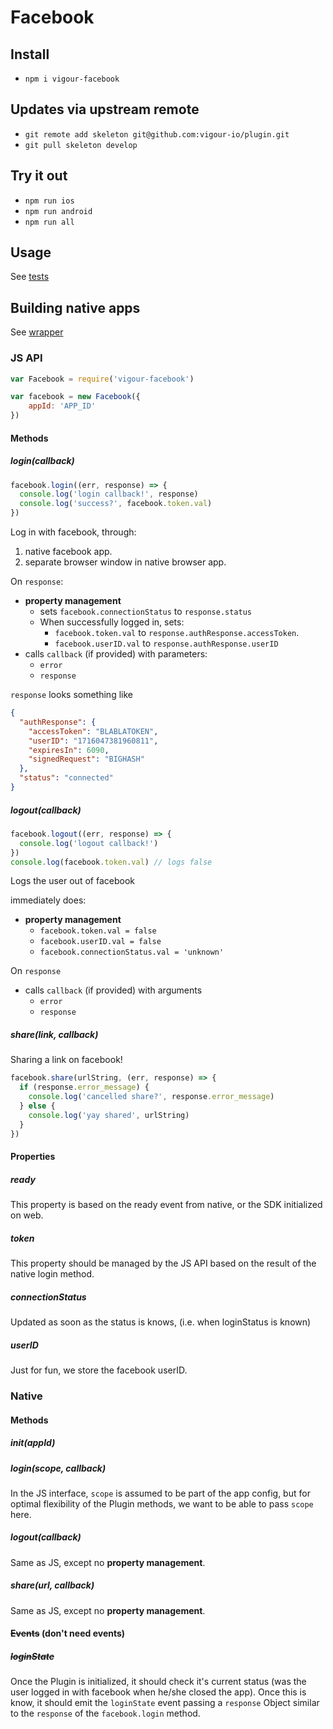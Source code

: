 # Facebook

## Install
- `npm i vigour-facebook`

## Updates via upstream remote
- `git remote add skeleton git@github.com:vigour-io/plugin.git`
- `git pull skeleton develop`

## Try it out
- `npm run ios`
- `npm run android`
- `npm run all`

## Usage
See [tests](test)

## Building native apps
See [wrapper](http://github.com/vigour-io/vigour-native)

### JS API

```javascript
var Facebook = require('vigour-facebook')

var facebook = new Facebook({
	appId: 'APP_ID'
})
```

#### Methods

##### login(callback)

```javascript
facebook.login((err, response) => {
  console.log('login callback!', response)
  console.log('success?', facebook.token.val)
})
```

Log in with facebook, through:

1. native facebook app.
2. separate browser window in native browser app.

On `response`:
- __property management__
  - sets `facebook.connectionStatus` to `response.status`
  - When successfully logged in, sets:
    - `facebook.token.val` to `response.authResponse.accessToken`.
    - `facebook.userID.val` to `response.authResponse.userID`
- calls `callback` (if provided) with parameters:
  - `error`
  - `response`

`response` looks something like

```JSON
{
  "authResponse": {
    "accessToken": "BLABLATOKEN",
    "userID": "1716047381960811",
    "expiresIn": 6090,
    "signedRequest": "BIGHASH"
  },
  "status": "connected"
}
```

##### logout(callback)
```javascript
facebook.logout((err, response) => {
  console.log('logout callback!')
})
console.log(facebook.token.val) // logs false
```
Logs the user out of facebook

immediately does:
- __property management__
  - `facebook.token.val = false`
  - `facebook.userID.val = false`
  - `facebook.connectionStatus.val = 'unknown'`

On `response`
- calls `callback` (if provided) with arguments
  - `error`
  - `response`



##### share(link, callback)

Sharing a link on facebook!

```javascript
facebook.share(urlString, (err, response) => {
  if (response.error_message) {
    console.log('cancelled share?', response.error_message)
  } else {
    console.log('yay shared', urlString)
  }
})
```

#### Properties

##### ready
This property is based on the ready event from native, or the SDK initialized on web.

##### token
This property should be managed by the JS API based on the result of the native login method.

##### connectionStatus
Updated as soon as the status is knows, (i.e. when loginStatus is known)

##### userID
Just for fun, we store the facebook userID.


### Native

#### Methods

##### init(appId)

##### login(scope, callback)
In the JS interface, `scope` is assumed to be part of the app config, but for optimal flexibility of the Plugin methods, we want to be able to pass `scope` here.

##### logout(callback)
Same as JS, except no __property management__.

##### share(url, callback)
Same as JS, except no __property management__.


#### ~~Events~~ (don't need events)

##### ~~loginState~~
Once the Plugin is initialized, it should check it's current status (was the user logged in with facebook when he/she closed the app).
Once this is know, it should emit the `loginState` event passing a `response` Object similar to the `response` of the `facebook.login` method.
